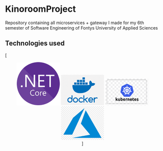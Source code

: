 # KinoroomProject
Repository containing all microservices + gateway I made for my 6th semester of Software Engineering of Fontys University of Applied Sciences

## Technologies used
[<div align="center">
  <!-- You are encouraged to replace this logo with your own! Otherwise you can also remove it. -->
  <img src="img/NET_Core_Logo.svg.png" alt="logo" width="140"  height="auto" />
  <img src="img/docker.png" alt="logo" width="140"  height="auto" />
  <img src="img/kubernetes.png" alt="logo" width="140"  height="auto" />
  <img src="img/azure.png" alt="logo" width="140"  height="auto" />
  <br/>]